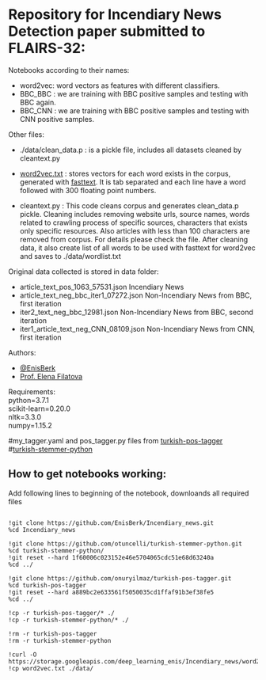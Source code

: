 
# Repository for Incendiary News Detection paper submitted to FLAIRS-32:


Notebooks according to their names:  
* word2vec: word vectors as features with different classifiers.  
* BBC_BBC : we are training with BBC positive samples and testing with BBC again.  
* BBC_CNN : we are training with BBC positive samples and testing with CNN positive samples.  


Other files:

* ./data/clean_data.p : is a pickle file, includes all datasets cleaned by cleantext.py

* [word2vec.txt](https://storage.googleapis.com/deep_learning_enis/Incendiary_news/word2vec.txt) : stores vectors for each word exists in the corpus, generated with [fasttext](https://github.com/facebookresearch/fastText). It is tab separated and each line have a word followed with 300 floating point numbers. 

* cleantext.py : This code cleans corpus and generates clean_data.p pickle. Cleaning includes removing website urls, source names, words related to crawling process of specific sources, characters that exists only specific resources. Also articles with less than 100 characters are removed from corpus. For details please check the file. 
After cleaning data, it also create list of all words to be used with fasttext for word2vec and saves to ./data/wordlist.txt

Original data collected is stored in data folder:
* article_text_pos_1063_57531.json        Incendiary News
* article_text_neg_bbc_iter1_07272.json   Non-Incendiary News from BBC, first iteration
* iter2_text_neg_bbc_12981.json           Non-Incendiary News from BBC, second iteration
* iter1_article_text_neg_CNN_08109.json   Non-Incendiary News from CNN, first iteration

Authors:
* [@EnisBerk](https://github.com/EnisBerk)
* [Prof. Elena Filatova](https://ef2020.commons.gc.cuny.edu/)


Requirements:  
python=3.7.1  
scikit-learn=0.20.0  
nltk=3.3.0  
numpy=1.15.2  

#my_tagger.yaml and pos_tagger.py files from [turkish-pos-tagger](https://github.com/onuryilmaz/turkish-pos-tagger/tree/a889bc2e633561f5050035cd1ffaf91b3ef38fe5)  
#[turkish-stemmer-python](https://github.com/otuncelli/turkish-stemmer-python/tree/1f60006c023152e46e5704065cdc51e68d63240a)

## How to get notebooks working:

Add following lines to beginning of the notebook, downloands all required files 
```

!git clone https://github.com/EnisBerk/Incendiary_news.git
%cd Incendiary_news

!git clone https://github.com/otuncelli/turkish-stemmer-python.git
%cd turkish-stemmer-python/
!git reset --hard 1f60006c023152e46e5704065cdc51e68d63240a
%cd ../

!git clone https://github.com/onuryilmaz/turkish-pos-tagger.git
%cd turkish-pos-tagger
!git reset --hard a889bc2e633561f5050035cd1ffaf91b3ef38fe5
%cd ../

!cp -r turkish-pos-tagger/* ./
!cp -r turkish-stemmer-python/* ./

!rm -r turkish-pos-tagger
!rm -r turkish-stemmer-python

!curl -O https://storage.googleapis.com/deep_learning_enis/Incendiary_news/word2vec.txt
!cp word2vec.txt ./data/
```

